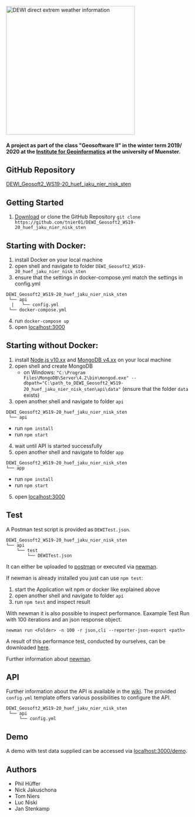 <img src="https://tnier01.github.io/DEWI_Geosoft2_WS19-20_huef_jaku_nier_nisk_sten/DEWI_Logo.jpg" alt="DEWI direct extrem weather information" width="350"/>

#### A project as part of the class "Geosoftware II" in the winter term 2019/ 2020 at the [Institute for Geoinformatics](https://www.ifgi.de) at the university of Muenster.


## GitHub Repository
[DEWI_Geosoft2_WS19-20_huef_jaku_nier_nisk_sten](https://github.com/tnier01/DEWI_Geosoft2_WS19-20_huef_jaku_nier_nisk_sten)


## Getting Started

1. [Download](https://github.com/tnier01/DEWI_Geosoft2_WS19-20_huef_jaku_nier_nisk_sten/archive/master.zip) or clone the GitHub Repository
``git clone https://github.com/tnier01/DEWI_Geosoft2_WS19-20_huef_jaku_nier_nisk_sten``


## Starting with Docker:

1. install Docker on your local machine
2. open shell and navigate to folder ``DEWI_Geosoft2_WS19-20_huef_jaku_nier_nisk_sten``
3. ensure that the settings in docker-compose.yml match the settings in config.yml
```
DEWI_Geosoft2_WS19-20_huef_jaku_nier_nisk_sten
 └── api
  |   └── config.yml
 └── docker-compose.yml  
```
4. run ``docker-compose up``
5. open  [localhost:3000](http://localhost:3000/)


## Starting without Docker:
1. install [Node.js v10.xx](https://nodejs.org/en/) and [MongoDB v4.xx](https://www.mongodb.com/download-center/community?) on your local machine
2. open shell and create MongoDB
   * on Windows: ``"C:\Program Files\MongoDB\Server\4.2\bin\mongod.exe" --dbpath="C:\path_to_DEWI_Geosoft2_WS19-20_huef_jaku_nier_nisk_sten\api\data"`` (ensure that the folder ``data`` exists)
3. open another shell and navigate to folder ``api``
```
DEWI_Geosoft2_WS19-20_huef_jaku_nier_nisk_sten
 └── api
```

 * run ``npm install``
 * run ``npm start``
4. wait until API is started successfully
5. open another shell and navigate to folder ``app``
```
DEWI_Geosoft2_WS19-20_huef_jaku_nier_nisk_sten
└── app
```

 * run ``npm install``
 * run ``npm start``
5. open  [localhost:3000](http://localhost:3000)

## Test

A Postman test script is provided as
``DEWITest.json``.
```
DEWI_Geosoft2_WS19-20_huef_jaku_nier_nisk_sten
└── api
    └── test
        └── DEWITest.json
```
It can either be uploaded to [postman](https://www.getpostman.com/) or executed via [newman](https://www.npmjs.com/package/newman).

If newman is already installed you just can use ```npm test```:
1. start the Application wit npm or docker like explained above
2. open another shell and navigate to folder ``api``
3. run ``npm test`` and inspect result

With newman it is also possible to inspect performance.
Eaxample Test Run with 100 iterations and an json response object.
```
newman run <Folder> -n 100 -r json,cli --reporter-json-export <path>
```
A result of this performance test, conducted by ourselves, can be downloaded [here](https://uni-muenster.sciebo.de/s/2Y1jwnNJUjU7vzg/download).


Further information about [newman](https://www.npmjs.com/package/newman).

## API
Further information about the API is available in the [wiki](https://github.com/tnier01/DEWI_Geosoft2_WS19-20_huef_jaku_nier_nisk_sten/wiki).
The provided ``config.yml`` template offers various possibilities to configure the API.
```
DEWI_Geosoft2_WS19-20_huef_jaku_nier_nisk_sten
 └── api
     └── config.yml
```

## Demo
A demo with test data supplied can be accessed via [localhost:3000/demo](http://localhost:3000/demo).

## Authors
* Phil Hüffer
* Nick Jakuschona
* Tom Niers
* Luc Niski
* Jan Stenkamp
